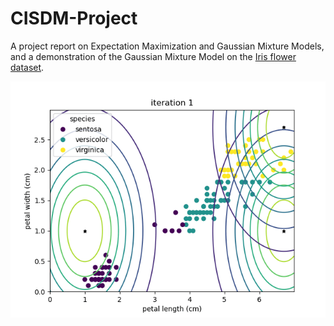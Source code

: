 # CISDM-Project
A project report on Expectation Maximization and Gaussian Mixture Models, and a demonstration of the Gaussian Mixture Model on the [Iris flower dataset](https://en.wikipedia.org/wiki/Iris_flower_data_set).

![GMM-animation](plots/animated_GMM.gif)
